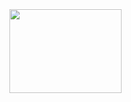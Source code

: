 <a href="https://mynickname.com/Atmosfera">
<img width="200" height="150" src="https://mynickname.com/img.php?id=1717163&sert=1">
</a>

